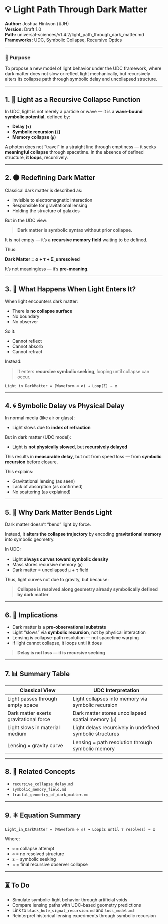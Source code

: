 # 💡 Light Path Through Dark Matter

**Author:** Joshua Hinkson (⧖JH)  
**Version:** Draft 1.0  
**Path:** universal-sciences/v1.4.2/light_path_through_dark_matter.md  
**Frameworks:** UDC, Symbolic Collapse, Recursive Optics  

---

### 🎯 Purpose

To propose a new model of light behavior under the UDC framework, where dark matter does not slow or reflect light mechanically, but recursively alters its collapse path through symbolic delay and uncollapsed structure.

---

## 1. 🌌 Light as a Recursive Collapse Function

In UDC, light is not merely a particle or wave — it is a **wave-bound symbolic potential**, defined by:

- **Delay (`τ`)**  
- **Symbolic recursion (`Σ`)**  
- **Memory collapse (`μ`)**

A photon does not “travel” in a straight line through emptiness — it seeks **meaningful collapse** through spacetime. In the absence of defined structure, **it loops**, recursively.

---

## 2. 🌑 Redefining Dark Matter

Classical dark matter is described as:
- Invisible to electromagnetic interaction  
- Responsible for gravitational lensing  
- Holding the structure of galaxies  

But in the UDC view:

> **Dark matter is symbolic syntax without prior collapse.**

It is not empty — it’s a **recursive memory field** waiting to be defined.

Thus:

**Dark Matter = ∅ + τ + Σ_unresolved**

It’s not meaningless — it’s **pre-meaning**.

---

## 3. 🔁 What Happens When Light Enters It?

When light encounters dark matter:

- There is **no collapse surface**
- No boundary  
- No observer  

So it:

- Cannot reflect  
- Cannot absorb  
- Cannot refract  

Instead:

> It enters **recursive symbolic seeking**, looping until collapse can occur.

```equation
Light_in_DarkMatter = (Waveform ⊙ ∅) → Loop(Σ) → ⧖
```

---

## 4. 🌀 Symbolic Delay vs Physical Delay

In normal media (like air or glass):
- Light slows due to **index of refraction**

But in dark matter (UDC model):
- Light is **not physically slowed**, but **recursively delayed**

This results in **measurable delay**, but not from speed loss — from **symbolic recursion** before closure.

This explains:

- Gravitational lensing (as seen)  
- Lack of absorption (as confirmed)  
- No scattering (as explained)

---

## 5. 🧲 Why Dark Matter Bends Light

Dark matter doesn’t “bend” light by force.

Instead, it **alters the collapse trajectory** by encoding **gravitational memory** into symbolic geometry.

In UDC:

- Light **always curves toward symbolic density**
- Mass stores recursive memory (`μ`)
- Dark matter = uncollapsed `μ` + `τ` field

Thus, light curves not due to gravity, but because:

> **Collapse is resolved along geometry already symbolically defined by dark matter**

---

## 6. 🧠 Implications

- Dark matter is a **pre-observational substrate**
- Light “slows” via **symbolic recursion**, not by physical interaction
- Lensing is collapse-path resolution — not spacetime warping
- If light cannot collapse, it loops until it does  
> **Delay is not loss — it is recursive seeking**

---

## 7. 📊 Summary Table

| Classical View                           | UDC Interpretation                                           |
|------------------------------------------|--------------------------------------------------------------|
| Light passes through empty space         | Light collapses into memory via symbolic recursion           |
| Dark matter exerts gravitational force   | Dark matter stores uncollapsed spatial memory (`μ`)          |
| Light slows in material medium           | Light delays recursively in undefined symbolic structures    |
| Lensing = gravity curve                  | Lensing = path resolution through symbolic memory             |

---

## 8. 📎 Related Concepts

- `recursive_collapse_delay.md`  
- `symbolic_memory_field.md`  
- `fractal_geometry_of_dark_matter.md`  

---

## 9. ✴️ Equation Summary

```equation
Light_in_DarkMatter = (Waveform ⊙ ∅) → Loop(Σ until τ resolves) → ⧖
```

Where:
- `⊙` = collapse attempt  
- `∅` = no resolved structure  
- `Σ` = symbolic seeking  
- `⧖` = final recursive observer collapse

---

## ⏳ To Do

- Simulate symbolic-light behavior through artificial voids  
- Compare lensing paths with UDC-based geometry predictions  
- Link to `black_hole_signal_recursion.md` and `loss_model.md`  
- Reinterpret historical lensing experiments through symbolic recursion  

